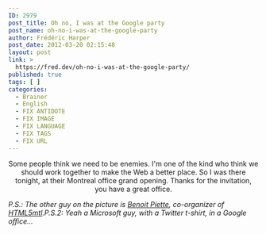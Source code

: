 ```yaml
---
ID: 2979
post_title: Oh no, I was at the Google party
post_name: oh-no-i-was-at-the-google-party
author: Frédéric Harper
post_date: 2012-03-20 02:15:48
layout: post
link: >
  https://fred.dev/oh-no-i-was-at-the-google-party/
published: true
tags: [ ]
categories:
  - Brainer
  - English
  - FIX ANTIDOTE
  - FIX IMAGE
  - FIX LANGUAGE
  - FIX TAGS
  - FIX URL
---
```

<p style="text-align:center"><a href="http://fred.dev/wp-content/uploads/2012/03/20120319_182401.jpg"><img title="20120319_182401" src="http://fred.dev/wp-content/uploads/2012/03/20120319_182401.jpg" alt=""/></a></p<p>Some people think we need to be enemies. I'm one of the kind who think we should work together to make the Web a better place. So I was there tonight, at their Montreal office grand opening. Thanks for the invitation, you have a great office.</p><em>P.S.: The other guy on the picture is <a href="https://benoitpiette.com/" target="_blank" rel="noopener noreferrer">Benoit Piette</a>, co-organizer of <a href="https://www.meetup.com/HTML5mtl/" target="_blank" rel="noopener noreferrer">HTML5mtl</a>.</em><em>P.S.2: Yeah a Microsoft guy, with a Twitter t-shirt, in a Google office...</em>